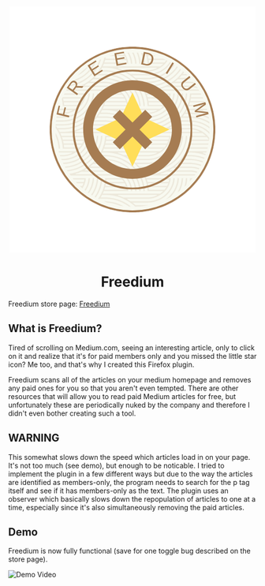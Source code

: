 <p align="center">
    <img src="icons/freedium.png" />
</p>
<h1 align="center">
    Freedium
</h1>

Freedium store page: 
<a href="https://addons.mozilla.org/en-US/firefox/addon/freedium/">Freedium</a>

## What is Freedium?
Tired of scrolling on Medium.com, seeing an interesting article, only to click on it and realize that it's for paid members only and you missed the little star icon? Me too, and that's why I created this Firefox plugin.

Freedium scans all of the articles on your medium homepage and removes any paid ones for you so that you aren't even tempted. There are other resources that will allow you to read paid Medium articles for free, but unfortunately these are periodically nuked by the company and therefore I didn't even bother creating such a tool.

## WARNING
This somewhat slows down the speed which articles load in on your page. It's not too much (see demo), but enough to be noticable. I tried to implement the plugin in a few different ways but due to the way the articles are identified as members-only, the program needs to search for the p tag itself and see if it has members-only as the text. The plugin uses an observer which basically slows down the repopulation of articles to one at a time, especially since it's also simultaneously removing the paid articles.

## Demo
Freedium is now fully functional (save for one toggle bug described on the store page). 

![Demo Video](./icons/gif/display.gif)
